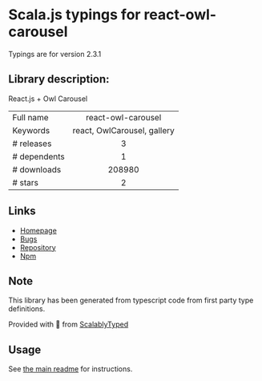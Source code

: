 
# Scala.js typings for react-owl-carousel

Typings are for version 2.3.1

## Library description:
React.js + Owl Carousel

|                    |                 |
| ------------------ | :-------------: |
| Full name          | react-owl-carousel |
| Keywords           | react, OwlCarousel, gallery |
| # releases         | 3 |
| # dependents       | 1 |
| # downloads        | 208980 |
| # stars            | 2 |

## Links
- [Homepage](https://github.com/seal789ie/react-owl-carousel#readme)
- [Bugs](https://github.com/seal789ie/react-owl-carousel/issues)
- [Repository](https://github.com/seal789ie/react-owl-carousel)
- [Npm](https://www.npmjs.com/package/react-owl-carousel)
    


## Note
This library has been generated from typescript code from first party type definitions.

Provided with :purple_heart: from [ScalablyTyped](https://github.com/oyvindberg/ScalablyTyped)

## Usage
See [the main readme](../../readme.md) for instructions.


